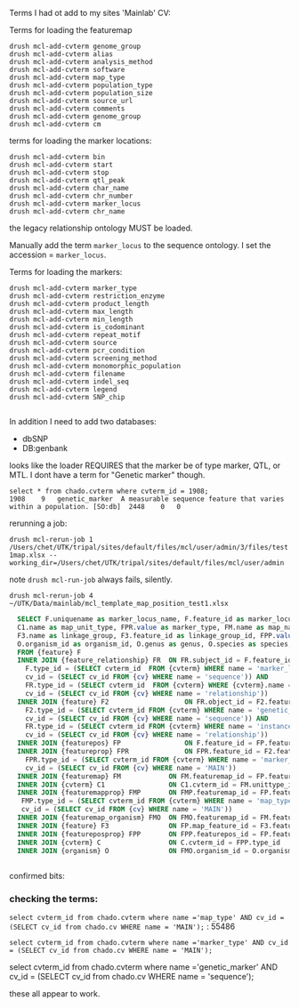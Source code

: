 Terms I had ot add to my sites 'Mainlab' CV:

Terms for loading the featuremap
```
drush mcl-add-cvterm genome_group
drush mcl-add-cvterm alias
drush mcl-add-cvterm analysis_method
drush mcl-add-cvterm software
drush mcl-add-cvterm map_type
drush mcl-add-cvterm population_type
drush mcl-add-cvterm population_size
drush mcl-add-cvterm source_url
drush mcl-add-cvterm comments
drush mcl-add-cvterm genome_group
drush mcl-add-cvterm cm
```

terms for loading the marker locations:

```
drush mcl-add-cvterm bin
drush mcl-add-cvterm start
drush mcl-add-cvterm stop
drush mcl-add-cvterm qtl_peak
drush mcl-add-cvterm char_name
drush mcl-add-cvterm chr_number
drush mcl-add-cvterm marker_locus
drush mcl-add-cvterm chr_name

```
the legacy relationship ontology MUST be loaded.


Manually add the term `marker_locus` to the sequence ontology.  I set the accession = `marker_locus`.




Terms for loading the markers:
```
drush mcl-add-cvterm marker_type
drush mcl-add-cvterm restriction_enzyme
drush mcl-add-cvterm product_length
drush mcl-add-cvterm max_length
drush mcl-add-cvterm min_length
drush mcl-add-cvterm is_codominant
drush mcl-add-cvterm repeat_motif
drush mcl-add-cvterm source
drush mcl-add-cvterm pcr_condition
drush mcl-add-cvterm screening_method
drush mcl-add-cvterm monomorphic_population
drush mcl-add-cvterm filename
drush mcl-add-cvterm indel_seq
drush mcl-add-cvterm legend
drush mcl-add-cvterm SNP_chip


```

In addition I need to add two databases:


* dbSNP
* DB:genbank


looks like the loader REQUIRES that the marker be of type marker, QTL, or MTL.  I dont have a term for "Genetic marker" though.





```
select * from chado.cvterm where cvterm_id = 1908;
1908	9	genetic_marker	A measurable sequence feature that varies within a population. [SO:db]	2448	0	0
```


rerunning a job:

`drush mcl-rerun-job 1 /Users/chet/UTK/tripal/sites/default/files/mcl/user/admin/3/files/test1map.xlsx --working_dir=/Users/chet/UTK/tripal/sites/default/files/mcl/user/admin`

note `drush mcl-run-job` always fails, silently.

```
drush mcl-rerun-job 4 ~/UTK/Data/mainlab/mcl_template_map_position_test1.xlsx
```


```sql
  SELECT F.uniquename as marker_locus_name, F.feature_id as marker_locus_id, F2.uniquename as genetic_marker_name,
  C1.name as map_unit_type, FPR.value as marker_type, FM.name as map_name, FM.featuremap_id as map_id, FMP.value as map_type,
  F3.name as linkage_group, F3.feature_id as linkage_group_id, FPP.value as marker_pos, C.name as marker_pos_type,
  O.organism_id as organism_id, O.genus as genus, O.species as species, O.common_name as common_name
  FROM {feature} F
  INNER JOIN {feature_relationship} FR 	ON FR.subject_id = F.feature_id AND
    F.type_id = (SELECT cvterm_id  FROM {cvterm} WHERE name = 'marker_locus' AND
    cv_id = (SELECT cv_id FROM {cv} WHERE name = 'sequence')) AND
    FR.type_id = (SELECT cvterm_id  FROM {cvterm} WHERE {cvterm}.name = 'instance_of' AND
    cv_id = (SELECT cv_id FROM {cv} WHERE name = 'relationship'))
  INNER JOIN {feature} F2               	ON FR.object_id = F2.feature_id AND
    F2.type_id = (SELECT cvterm_id FROM {cvterm} WHERE name = 'genetic_marker' AND
    cv_id = (SELECT cv_id FROM {cv} WHERE name = 'sequence')) AND
    FR.type_id = (SELECT cvterm_id FROM {cvterm} WHERE name = 'instance_of' AND
    cv_id = (SELECT cv_id FROM {cv} WHERE name = 'relationship'))
  INNER JOIN {featurepos} FP            	ON F.feature_id = FP.feature_id
  INNER JOIN {featureprop} FPR          	ON FPR.feature_id = F2.feature_id AND
    FPR.type_id = (SELECT cvterm_id FROM {cvterm} WHERE name = 'marker_type' AND
  	cv_id = (SELECT cv_id FROM {cv} WHERE name = 'MAIN'))
  INNER JOIN {featuremap} FM    		ON FM.featuremap_id = FP.featuremap_id
  INNER JOIN {cvterm} C1                ON C1.cvterm_id = FM.unittype_id 
  INNER JOIN {featuremapprop} FMP       ON FMP.featuremap_id = FP.featuremap_id AND
   FMP.type_id = (SELECT cvterm_id FROM {cvterm} WHERE name = 'map_type' AND 
   cv_id = (SELECT cv_id FROM {cv} WHERE name = 'MAIN'))
  INNER JOIN {featuremap_organism} FMO 	ON FMO.featuremap_id = FM.featuremap_id
  INNER JOIN {feature} F3 				ON FP.map_feature_id = F3.feature_id
  INNER JOIN {featureposprop} FPP 		ON FPP.featurepos_id = FP.featurepos_id
  INNER JOIN {cvterm} C 				ON C.cvterm_id = FPP.type_id
  INNER JOIN {organism} O 				ON FMO.organism_id = O.organism_id
  
  ```

  confirmed bits:

### checking the terms:


  `select cvterm_id from chado.cvterm where name ='map_type' AND cv_id = (SELECT cv_id from chado.cv WHERE name = 'MAIN');` : 55486

  `select cvterm_id from chado.cvterm where name ='marker_type' AND cv_id = (SELECT cv_id from chado.cv WHERE name = 'MAIN');`

  select cvterm_id from chado.cvterm where name ='genetic_marker' AND cv_id = (SELECT cv_id from chado.cv WHERE name = 'sequence');

  these all appear to work.

  